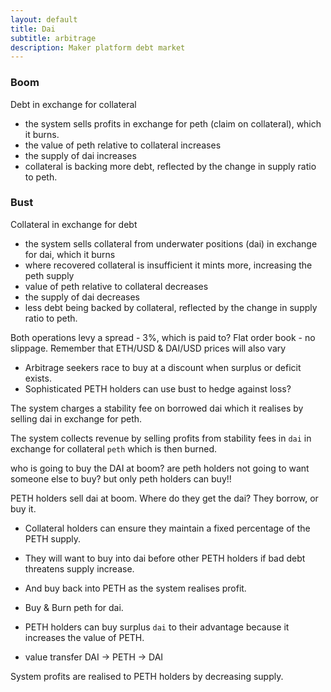 ```yaml
---
layout: default
title: Dai
subtitle: arbitrage
description: Maker platform debt market
---
```


### Boom

Debt in exchange for collateral

- the system sells profits in exchange for peth (claim on collateral), which it burns.
- the value of peth relative to collateral increases
- the supply of dai increases
- collateral is backing more debt, reflected by the change in supply ratio to peth.

### Bust

Collateral in exchange for debt

- the system sells collateral from underwater positions (dai) in exchange for dai, which it burns
- where recovered collateral is insufficient it mints more, increasing the peth supply
- value of peth relative to collateral decreases
- the supply of dai decreases
- less debt being backed by collateral, reflected by the change in supply ratio to peth.

Both operations levy a spread - 3%, which is paid to?
Flat order book - no slippage.
Remember that ETH/USD & DAI/USD prices will also vary

- Arbitrage seekers race to buy at a discount when surplus or deficit exists.
- Sophisticated PETH holders can use bust to hedge against loss?

The system charges a stability fee on borrowed dai which it realises by selling dai in exchange for peth.

The system collects revenue by selling profits from stability fees in `dai` in exchange for collateral `peth` which is then burned.

who is going to buy the DAI at boom? are peth holders not going to want someone else to buy? but only peth holders can buy!!

PETH holders sell dai at boom. Where do they get the dai? They borrow, or buy it.

- Collateral holders can ensure they maintain a fixed percentage of the PETH supply.
- They will want to buy into dai before other PETH holders if bad debt threatens supply increase.
- And buy back into PETH as the system realises profit.

- Buy & Burn peth for dai.
- PETH holders can buy surplus `dai` to their advantage because it increases the value of PETH.
- value transfer DAI -> PETH -> DAI

System profits are realised to PETH holders by decreasing supply.
